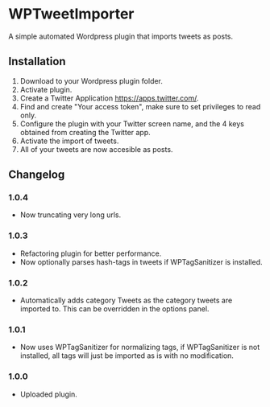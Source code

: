 # WPTweetImporter

A simple automated Wordpress plugin that imports tweets as posts.

## Installation

1. Download to your Wordpress plugin folder.
2. Activate plugin.
3. Create a Twitter Application https://apps.twitter.com/.
4. Find and create "Your access token", make sure to set privileges to read only.
5. Configure the plugin with your Twitter screen name, and the 4 keys obtained from creating the Twitter app.
6. Activate the import of tweets.
7. All of your tweets are now accesible as posts.

## Changelog

### 1.0.4
* Now truncating very long urls.

### 1.0.3
* Refactoring plugin for better performance.
* Now optionally parses hash-tags in tweets if WPTagSanitizer is installed.

### 1.0.2
* Automatically adds category Tweets as the category tweets are imported to. This can be overridden in the options panel.

### 1.0.1
* Now uses WPTagSanitizer for normalizing tags, if WPTagSanitizer is not installed, all tags will just be imported as is with no modification.

### 1.0.0
* Uploaded plugin.